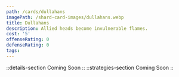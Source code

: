 ```yaml
---
path: /cards/dullahans
imagePath: /shard-card-images/dullahans.webp
title: Dullahans
description: Allied heads become invulnerable flames.
cost: '5'
offenseRating: 0
defenseRating: 0
tags:
---
```

::details-section
Coming Soon
::
::strategies-section
Coming Soon
::